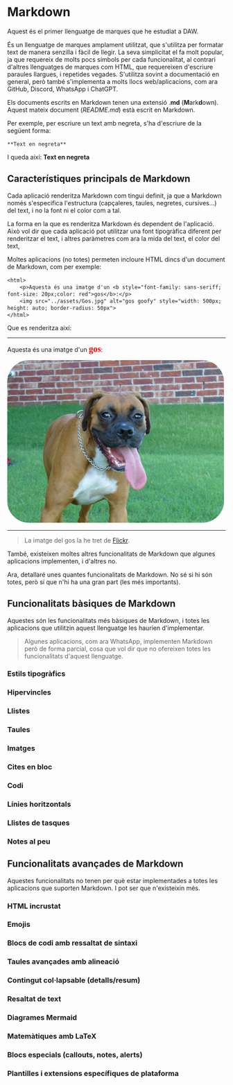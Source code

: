 # Markdown

Aquest és el primer llenguatge de marques que he estudiat a DAW.

És un llenguatge de marques amplament utilitzat, que s'utilitza per formatar text de manera senzilla i fàcil de llegir. La seva simplicitat el fa molt popular, ja que requereix de molts pocs símbols per cada funcionalitat, al contrari d'altres llenguatges de marques com HTML, que requereixen d'escriure paraules llargues, i repetides vegades. S'utilitza sovint a documentació en general, però també s'implementa a molts llocs web/aplicacions, com ara GitHub, Discord, WhatsApp i ChatGPT.

Els documents escrits en Markdown tenen una extensió .**md** (**M**ark**d**own). Aquest mateix document (*README.md*) està escrit en Markdown.

Per exemple, per escriure un text amb negreta, s'ha d'escriure de la següent forma:
```
**Text en negreta**
```
I queda així: **Text en negreta**

## Característiques principals de Markdown

Cada aplicació renderitza Markdown com tingui definit, ja que a Markdown només s'especifica l'estructura (capçaleres, taules, negretes, cursives...) del text, i no la font ni el color com a tal.

La forma en la que es renderitza Markdown és dependent de l'aplicació. Això vol dir que cada aplicació pot utilitzar una font tipogràfica diferent per renderitzar el text, i altres paràmetres com ara la mida del text, el color del text, 

Moltes aplicacions (no totes) permeten incloure HTML dincs d'un document de Markdown, com per exemple:

```
<html>
    <p>Aquesta és una imatge d'un <b style="font-family: sans-seriff; font-size: 20px;color: red">gos</b>:</p>
    <img src="../assets/Gos.jpg" alt="gos goofy" style="width: 500px; height: auto; border-radius: 50px">
</html>
```

Que es renderitza així:

---

<html>
    <p>Aquesta és una imatge d'un <b style="font-family: sans-seriff; font-size: 20px;color: red">gos</b>:</p>
    <img src="../assets/Gos.jpg" alt="gos goofy" style="width: 500px; height: auto; border-radius: 50px">
</html>

---

> La imatge del gos la he tret de [Flickr](https://flic.kr/p/4VRgLc).

També, existeixen moltes altres funcionalitats de Markdown que algunes aplicacions implementen, i d'altres no.

Ara, detallaré unes quantes funcionalitats de Markdown. No sé si hi són totes, però sí que n'hi ha una gran part (les més importants).

## Funcionalitats bàsiques de Markdown

Aquestes són les funcionalitats més bàsiques de Markdown, i totes les aplicacions que utilitzin aquest llenguatge les hauríen d'implementar.

> Algunes aplicacions, com ara WhatsApp, implementen Markdown però de forma parcial, cosa que vol dir que no ofereixen totes les funcionalitats d'aquest llenguatge.

### Estils tipogràfics

### Hipervincles

### Llistes

### Taules

### Imatges

### Cites en bloc

### Codi

### Línies horitzontals

### Llistes de tasques

### Notes al peu

## Funcionalitats avançades de Markdown

Aquestes funcionalitats no tenen per què estar implementades a totes les aplicacions que suporten Markdown. I pot ser que n'existeixin més.

### HTML incrustat

### Emojis

### Blocs de codi amb ressaltat de sintaxi

### Taules avançades amb alineació

### Contingut col·lapsable (detalls/resum)

### Resaltat de text

### Diagrames Mermaid

### Matemàtiques amb LaTeX

### Blocs especials (callouts, notes, alerts)

### Plantilles i extensions específiques de plataforma